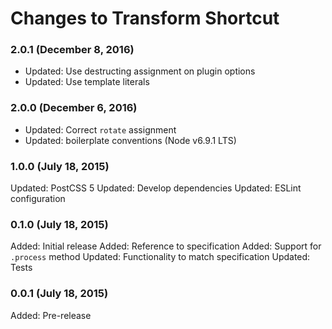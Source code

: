 # Changes to Transform Shortcut

### 2.0.1 (December 8, 2016)

- Updated: Use destructing assignment on plugin options
- Updated: Use template literals

### 2.0.0 (December 6, 2016)

- Updated: Correct `rotate` assignment
- Updated: boilerplate conventions (Node v6.9.1 LTS)

### 1.0.0 (July 18, 2015)

Updated: PostCSS 5
Updated: Develop dependencies
Updated: ESLint configuration

### 0.1.0 (July 18, 2015)

Added: Initial release
Added: Reference to specification
Added: Support for `.process` method
Updated: Functionality to match specification
Updated: Tests

### 0.0.1 (July 18, 2015)

Added: Pre-release
